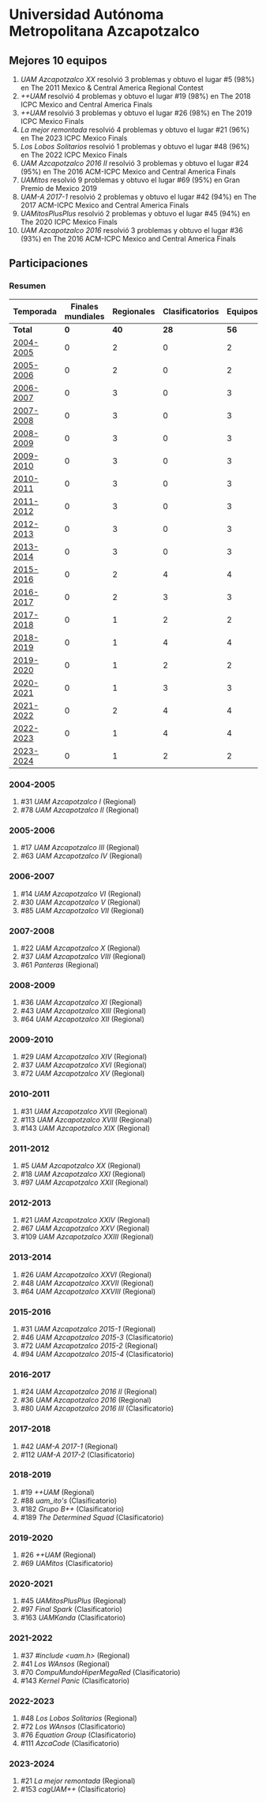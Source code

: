 ---
---

# Universidad Autónoma Metropolitana Azcapotzalco

## Mejores 10 equipos

1. _UAM Azcapotzalco XX_ resolvió 3 problemas y obtuvo el lugar #5 (98%) en The 2011 Mexico & Central America Regional Contest
1. _++UAM_ resolvió 4 problemas y obtuvo el lugar #19 (98%) en The 2018 ICPC Mexico and Central America Finals
1. _++UAM_ resolvió 3 problemas y obtuvo el lugar #26 (98%) en The 2019 ICPC Mexico Finals
1. _La mejor remontada_ resolvió 4 problemas y obtuvo el lugar #21 (96%) en The 2023 ICPC Mexico Finals
1. _Los Lobos Solitarios_ resolvió 1 problemas y obtuvo el lugar #48 (96%) en The 2022 ICPC Mexico Finals
1. _UAM Azcapotzalco 2016 II_ resolvió 3 problemas y obtuvo el lugar #24 (95%) en The 2016 ACM-ICPC Mexico and Central America Finals
1. _UAMitos_ resolvió 9 problemas y obtuvo el lugar #69 (95%) en Gran Premio de Mexico 2019
1. _UAM-A 2017-1_ resolvió 2 problemas y obtuvo el lugar #42 (94%) en The 2017 ACM-ICPC Mexico and Central America Finals
1. _UAMitosPlusPlus_ resolvió 2 problemas y obtuvo el lugar #45 (94%) en The 2020 ICPC Mexico Finals
1. _UAM Azcapotzalco 2016_ resolvió 3 problemas y obtuvo el lugar #36 (93%) en The 2016 ACM-ICPC Mexico and Central America Finals

## Participaciones

### Resumen

| Temporada | Finales mundiales | Regionales | Clasificatorios | Equipos |
| --- | --- | --- | --- | --- |
| **Total** | **0** | **40** | **28** | **56** |
| [2004-2005](#2004-2005) | 0 | 2 | 0 | 2 |
| [2005-2006](#2005-2006) | 0 | 2 | 0 | 2 |
| [2006-2007](#2006-2007) | 0 | 3 | 0 | 3 |
| [2007-2008](#2007-2008) | 0 | 3 | 0 | 3 |
| [2008-2009](#2008-2009) | 0 | 3 | 0 | 3 |
| [2009-2010](#2009-2010) | 0 | 3 | 0 | 3 |
| [2010-2011](#2010-2011) | 0 | 3 | 0 | 3 |
| [2011-2012](#2011-2012) | 0 | 3 | 0 | 3 |
| [2012-2013](#2012-2013) | 0 | 3 | 0 | 3 |
| [2013-2014](#2013-2014) | 0 | 3 | 0 | 3 |
| [2015-2016](#2015-2016) | 0 | 2 | 4 | 4 |
| [2016-2017](#2016-2017) | 0 | 2 | 3 | 3 |
| [2017-2018](#2017-2018) | 0 | 1 | 2 | 2 |
| [2018-2019](#2018-2019) | 0 | 1 | 4 | 4 |
| [2019-2020](#2019-2020) | 0 | 1 | 2 | 2 |
| [2020-2021](#2020-2021) | 0 | 1 | 3 | 3 |
| [2021-2022](#2021-2022) | 0 | 2 | 4 | 4 |
| [2022-2023](#2022-2023) | 0 | 1 | 4 | 4 |
| [2023-2024](#2023-2024) | 0 | 1 | 2 | 2 |

### 2004-2005

1. #31 _UAM Azcapotzalco I_ (Regional)
1. #78 _UAM Azcapotzalco II_ (Regional)

### 2005-2006

1. #17 _UAM Azcapotzalco III_ (Regional)
1. #63 _UAM Azcapotzalco IV_ (Regional)

### 2006-2007

1. #14 _UAM Azcapotzalco VI_ (Regional)
1. #30 _UAM Azcapotzalco V_ (Regional)
1. #85 _UAM Azcapotzalco VII_ (Regional)

### 2007-2008

1. #22 _UAM Azcapotzalco X_ (Regional)
1. #37 _UAM Azcapotzalco  VIII_ (Regional)
1. #61 _Panteras_ (Regional)

### 2008-2009

1. #36 _UAM Azcapotzalco XI_ (Regional)
1. #43 _UAM Azcapotzalco XIII_ (Regional)
1. #64 _UAM Azcapotzalco XII_ (Regional)

### 2009-2010

1. #29 _UAM Azcapotzalco XIV_ (Regional)
1. #37 _UAM Azcapotzalco XVI_ (Regional)
1. #72 _UAM Azcapotzalco XV_ (Regional)

### 2010-2011

1. #31 _UAM Azcapotzalco XVII_ (Regional)
1. #113 _UAM Azcapotzalco XVIII_ (Regional)
1. #143 _UAM Azcapotzalco XIX_ (Regional)

### 2011-2012

1. #5 _UAM Azcapotzalco XX_ (Regional)
1. #18 _UAM Azcapotzalco XXI_ (Regional)
1. #97 _UAM Azcapotzalco XXII_ (Regional)

### 2012-2013

1. #21 _UAM Azcapotzalco XXIV_ (Regional)
1. #67 _UAM Azcapotzalco XXV_ (Regional)
1. #109 _UAM Azcapotzalco XXIII_ (Regional)

### 2013-2014

1. #26 _UAM Azcapotzalco XXVI_ (Regional)
1. #48 _UAM Azcapotzalco XXVII_ (Regional)
1. #64 _UAM Azcapotzalco XXVIII_ (Regional)

### 2015-2016

1. #31 _UAM Azcapotzalco 2015-1_ (Regional)
1. #46 _UAM Azcapotzalco 2015-3_ (Clasificatorio)
1. #72 _UAM Azcapotzalco 2015-2_ (Regional)
1. #94 _UAM Azcapotzalco 2015-4_ (Clasificatorio)

### 2016-2017

1. #24 _UAM Azcapotzalco 2016 II_ (Regional)
1. #36 _UAM Azcapotzalco 2016_ (Regional)
1. #80 _UAM Azcapotzalco 2016 III_ (Clasificatorio)

### 2017-2018

1. #42 _UAM-A 2017-1_ (Regional)
1. #112 _UAM-A 2017-2_ (Clasificatorio)

### 2018-2019

1. #19 _++UAM_ (Regional)
1. #88 _uam_ito's_ (Clasificatorio)
1. #182 _Grupo B++_ (Clasificatorio)
1. #189 _The Determined Squad_ (Clasificatorio)

### 2019-2020

1. #26 _++UAM_ (Regional)
1. #69 _UAMitos_ (Clasificatorio)

### 2020-2021

1. #45 _UAMitosPlusPlus_ (Regional)
1. #97 _Final Spark_ (Clasificatorio)
1. #163 _UAMKanda_ (Clasificatorio)

### 2021-2022

1. #37 _#include <uam.h>_ (Regional)
1. #41 _Los WAnsos_ (Regional)
1. #70 _CompuMundoHiperMegaRed_ (Clasificatorio)
1. #143 _Kernel Panic_ (Clasificatorio)

### 2022-2023

1. #48 _Los Lobos Solitarios_ (Regional)
1. #72 _Los WAnsos_ (Clasificatorio)
1. #76 _Equation Group_ (Clasificatorio)
1. #111 _AzcaCode_ (Clasificatorio)

### 2023-2024

1. #21 _La mejor remontada_ (Regional)
1. #153 _cagUAM++_ (Clasificatorio)



